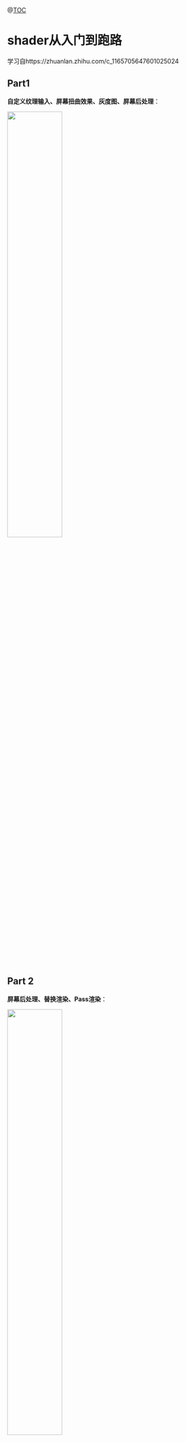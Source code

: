 @[TOC](shaderlab实验室)

# shader从入门到跑路

学习自https://zhuanlan.zhihu.com/c_1165705647601025024

## Part1

**自定义纹理输入、屏幕扭曲效果、灰度图、屏幕后处理**：

<img src="https://github.com/1091515459/shaderlabLaboratory/blob/master/part1.png" width="50%" height="50%">

## Part 2

**屏幕后处理、替换渲染、Pass渲染**：

<img src="https://github.com/1091515459/shaderlabLaboratory/blob/master/part2depth.png" width="50%" height="50%">
<img src="https://github.com/1091515459/shaderlabLaboratory/blob/master/part2depth1.png" width="50%" height="50%">
<img src="https://github.com/1091515459/shaderlabLaboratory/blob/master/part2depth2.png" width="50%" height="50%">
<img src="https://github.com/1091515459/shaderlabLaboratory/blob/master/part2depth3.png" width="50%" height="50%">
<img src="https://github.com/1091515459/shaderlabLaboratory/blob/master/part2多pass渲染.gif" width="50%" height="50%">
<img src="https://github.com/1091515459/shaderlabLaboratory/blob/master/part2后处理颜色反向渲染.gif" width="50%" height="50%">
<img src="https://github.com/1091515459/shaderlabLaboratory/blob/master/part2test1.png" width="50%" height="50%">
<img src="https://github.com/1091515459/shaderlabLaboratory/blob/master/part2test2.png" width="50%" height="50%">
<img src="https://github.com/1091515459/shaderlabLaboratory/blob/master/part2test4.gif" width="50%" height="50%">
<img src="https://github.com/1091515459/shaderlabLaboratory/blob/master/part2test4_1.gif" width="50%" height="50%">

## Part 3

**屏幕后处理、替换渲染、Pass渲染**：

<img src="https://github.com/1091515459/shaderlabLaboratory/blob/master/part3normal1.png" width="50%" height="50%">
<img src="https://github.com/1091515459/shaderlabLaboratory/blob/master/part3normal2.gif" width="50%" height="50%">
<img src="https://github.com/1091515459/shaderlabLaboratory/blob/master/part3normal3.png" width="50%" height="50%">

